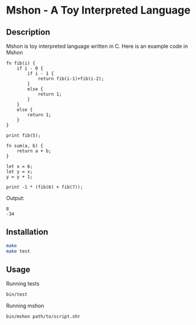 # Mshon - A Toy Interpreted Language 

## Description 

Mshon is toy interpreted language written in C. Here is an example code in Mshon 

```
fn fib(i) {
    if i - 0 {
        if i - 1 {
            return fib(i-1)+fib(i-2);
        }
        else {
            return 1;
        }
    }
    else {
        return 1;
    }
}

print fib(5);

fn sum(a, b) { 
    return a + b;
} 

let x = 6;
let y = x;
y = y + 1;

print -1 * (fib(6) + fib(7));
```

Output: 

```
8
-34
``` 

## Installation 

```bash
make 
make test
```

## Usage 

Running tests

```bash
bin/test
```

Running mshon 

```bash 
bin/mshon path/to/script.shr
```

